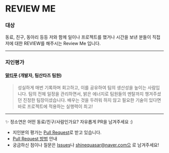 # REVIEW ME
### 대상
동료, 친구, 동아리 등등 저와 함께 일이나 프로젝트를 했거나 시간을 보낸 분들이 직접 저에 대한 REVIEW를 해주시는 Review Me 입니다.
 
---
### 지인평가
#### [말티푸](https://github.com/maltepoo) (개발자, 팀산타즈 팀원)
> 성실하게 매번 기록하며 회고하고, 이를 공유하여 팀의 생산성을 높이는 사람입니다.
> 팀의 전체 일정을 관리하면서, 밝은 에너지로 팀원들의 멘탈까지 챙겨주셨던 진정한 팀장이셨습니다.
> 배우는 것을 두려워 하지 않고 필요한 기술이 있다면 바로 프로젝트에 적용하는 실행력이 최고!


---
✨ 정소연은 어떤 동료/친구/사람인가요? 자유롭게 PR을 남겨주세요 :)

- 지인분의 평가는 [Pull Request](https://github.com/shinequasar/REVIEWME/pulls)로 받고 있습니다.
- [Pull Request 방법](https://github.com/shinequasar/REVIEWME/blob/main/HOWTO.md) 안내 
- 궁금하신 점이나 질문은 [Issues](https://github.com/shinequasar/REVIEWME/issues)나 shinequasar@naver.com으 로 남겨주세요!
 
